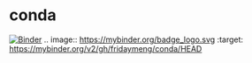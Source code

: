 # conda

[![Binder](https://mybinder.org/badge_logo.svg)](https://mybinder.org/v2/gh/fridaymeng/conda/HEAD)
.. image:: https://mybinder.org/badge_logo.svg :target: https://mybinder.org/v2/gh/fridaymeng/conda/HEAD
